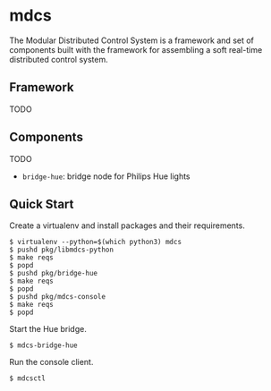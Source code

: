 # mdcs

The Modular Distributed Control System is a framework and set of components built with the framework for assembling a soft real-time distributed control system.

## Framework

TODO

## Components

TODO

* `bridge-hue`: bridge node for Philips Hue lights

## Quick Start

Create a virtualenv and install packages and their requirements.

```
$ virtualenv --python=$(which python3) mdcs
$ pushd pkg/libmdcs-python
$ make reqs
$ popd
$ pushd pkg/bridge-hue
$ make reqs
$ popd
$ pushd pkg/mdcs-console
$ make reqs
$ popd
```

Start the Hue bridge.

```
$ mdcs-bridge-hue
```

Run the console client.

```
$ mdcsctl
```
